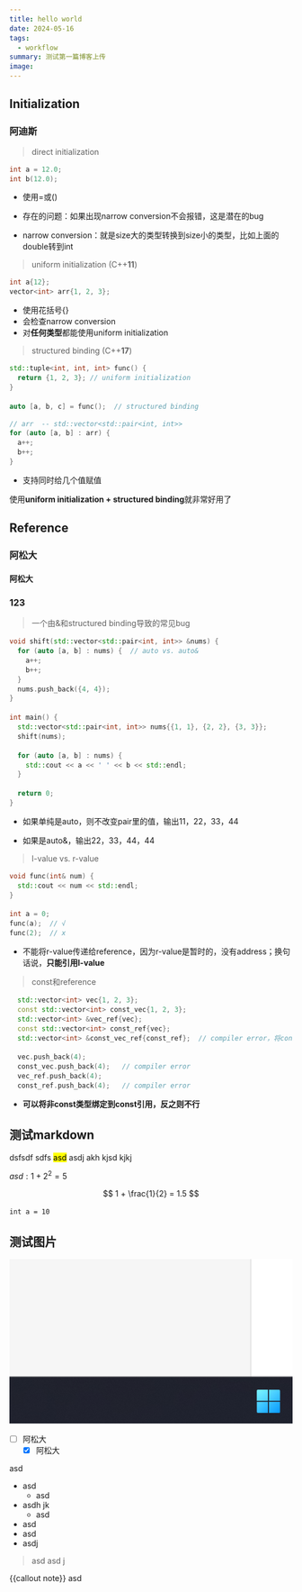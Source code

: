 ```yaml
---
title: hello world
date: 2024-05-16
tags:
  - workflow
summary: 测试第一篇博客上传
image:
---
```

## Initialization
### 阿迪斯

> direct initialization

```C++
int a = 12.0;
int b(12.0);
```

- 使用=或()
    
- 存在的问题：如果出现narrow conversion不会报错，这是潜在的bug
    
- narrow conversion：就是size大的类型转换到size小的类型，比如上面的double转到int
    

> uniform initialization (C++**11**)

```C++
int a{12};
vector<int> arr{1, 2, 3};
```

- 使用花括号{}
- 会检查narrow conversion
- 对**任何类型**都能使用uniform initialization


> structured binding (C++**17**)

```C++
std::tuple<int, int, int> func() {
  return {1, 2, 3}; // uniform initialization
}

auto [a, b, c] = func();  // structured binding
```

```C++
// arr  -- std::vector<std::pair<int, int>>
for (auto [a, b] : arr) {
  a++;
  b++;
}
```

- 支持同时给几个值赋值

使用**uniform initialization + structured binding**就非常好用了

## Reference
### 阿松大
#### 阿松大
### 123

> 一个由&和structured binding导致的常见bug

```C++
void shift(std::vector<std::pair<int, int>> &nums) {
  for (auto [a, b] : nums) {  // auto vs. auto&
    a++;
    b++;
  }
  nums.push_back({4, 4});
}

int main() {
  std::vector<std::pair<int, int>> nums{{1, 1}, {2, 2}, {3, 3}};
  shift(nums);

  for (auto [a, b] : nums) {
    std::cout << a << ' ' << b << std::endl;
  }

  return 0;
}
```

- 如果单纯是auto，则不改变pair里的值，输出11，22，33，44
    
- 如果是auto&，输出22，33，44，44
    

> l-value vs. r-value


```C++
void func(int& num) {
  std::cout << num << std::endl;
}

int a = 0;
func(a);  // √
func(2);  // x
```

- 不能将r-value传递给reference，因为r-value是暂时的，没有address；换句话说，**只能引用l-value**

> const和reference

```C++
  std::vector<int> vec{1, 2, 3};
  const std::vector<int> const_vec{1, 2, 3};
  std::vector<int> &vec_ref{vec};
  const std::vector<int> const_ref{vec};
  std::vector<int> &const_vec_ref{const_ref};  // compiler error，将const绑定到非const引用

  vec.push_back(4);
  const_vec.push_back(4);   // compiler error
  vec_ref.push_back(4);
  const_ref.push_back(4);   // compiler error
```

- **可以将非const类型绑定到const引用，反之则不行**


## 测试markdown
dsfsdf sdfs <mark>asd</mark> asdj akh kjsd kjkj

$asd: 1+2^2 = 5$

$$
1 + \frac{1}{2} = 1.5
$$

`int a = 10`

## 测试图片
![](Pasted%20image%2020240516205354.png)

- [ ] 阿松大
	- [x] 阿松大

asd 

- asd 
	- asd 
- asdh jk
	- asd 
- asd
- asd 
- asdj

> asd asd j

{{callout note}}
asd 
